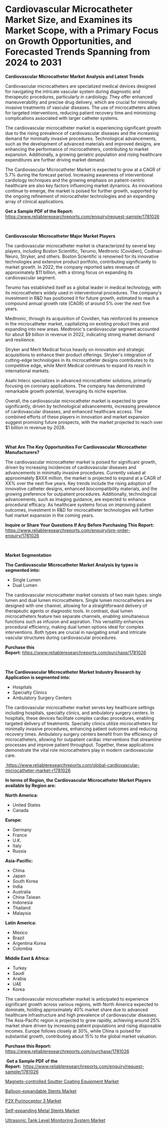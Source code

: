 <p><h1>Cardiovascular Microcatheter Market Size, and Examines its Market Scope, with a Primary Focus on Growth Opportunities, and Forecasted Trends Spanning from 2024 to 2031</h1></p><p><strong>Cardiovascular Microcatheter Market Analysis and Latest Trends</strong></p>
<p><p>Cardiovascular microcatheters are specialized medical devices designed for navigating the intricate vascular system during diagnostic and therapeutic procedures, particularly in cardiology. They offer enhanced maneuverability and precise drug delivery, which are crucial for minimally invasive treatments of vascular diseases. The use of microcatheters allows for targeted interventions, reducing patient recovery time and minimizing complications associated with larger catheter systems.</p><p>The cardiovascular microcatheter market is experiencing significant growth due to the rising prevalence of cardiovascular diseases and the increasing demand for minimally invasive procedures. Technological advancements, such as the development of advanced materials and improved designs, are enhancing the performance of microcatheters, contributing to market expansion. Additionally, a growing geriatric population and rising healthcare expenditures are further driving market demand.</p><p>The Cardiovascular Microcatheter Market is expected to grow at a CAGR of 5.7% during the forecast period. Increasing awareness of interventional cardiology techniques and the growing emphasis on patient-centric healthcare are also key factors influencing market dynamics. As innovations continue to emerge, the market is poised for further growth, supported by the ongoing refinement of microcatheter technologies and an expanding array of clinical applications.</p></p>
<p><strong>Get a Sample PDF of the Report:&nbsp;</strong> <a href="https://www.reliableresearchreports.com/enquiry/request-sample/1781026?utm_campaign=1635&utm_medium=2&utm_source=Github&utm_content=ia&utm_term=13102024&utm_id=cardiovascular-microcatheter">https://www.reliableresearchreports.com/enquiry/request-sample/1781026</a></p>
<p>&nbsp;</p>
<p><strong>Cardiovascular Microcatheter Major Market Players</strong></p>
<p><p>The cardiovascular microcatheter market is characterized by several key players, including Boston Scientific, Terumo, Medtronic (Covidien), Codman Neuro, Stryker, and others. Boston Scientific is renowned for its innovative technologies and extensive product portfolio, contributing significantly to market growth. In 2022, the company reported sales revenues of approximately $11 billion, with a strong focus on expanding its cardiovascular segment.</p><p>Terumo has established itself as a global leader in medical technology, with its microcatheters widely used in interventional procedures. The company's investment in R&D has positioned it for future growth, estimated to reach a compound annual growth rate (CAGR) of around 5% over the next five years.</p><p>Medtronic, through its acquisition of Covidien, has reinforced its presence in the microcatheter market, capitalizing on existing product lines and expanding into new areas. Medtronic's cardiovascular segment accounted for about $9 billion in revenue in 2022, indicating strong market demand and resilience.</p><p>Stryker and Merit Medical focus heavily on innovation and strategic acquisitions to enhance their product offerings. Stryker's integration of cutting-edge technologies in its microcatheter designs contributes to its competitive edge, while Merit Medical continues to expand its reach in international markets.</p><p>Asahi Intecc specializes in advanced microcatheter solutions, primarily focusing on coronary applications. The company has demonstrated remarkable growth potential, leveraging its niche expertise.</p><p>Overall, the cardiovascular microcatheter market is expected to grow significantly, driven by technological advancements, increasing prevalence of cardiovascular diseases, and enhanced healthcare access. The combined efforts of these players in innovation and market expansion suggest promising future prospects, with the market projected to reach over $1 billion in revenue by 2028.</p></p>
<p>&nbsp;</p>
<p><strong>What Are The Key Opportunities For Cardiovascular Microcatheter Manufacturers?</strong></p>
<p><p>The cardiovascular microcatheter market is poised for significant growth, driven by increasing incidences of cardiovascular diseases and advancements in minimally invasive procedures. Currently valued at approximately $XXX million, the market is projected to expand at a CAGR of XX% over the next five years. Key trends include the rising adoption of innovative catheter designs, enhanced biocompatibility materials, and the growing preference for outpatient procedures. Additionally, technological advancements, such as imaging guidance, are expected to enhance procedural efficacy. As healthcare systems focus on improving patient outcomes, investment in R&D for microcatheter technologies will further fuel market expansion in the coming years.</p></p>
<p><strong>Inquire or Share Your Questions If Any Before Purchasing This Report:</strong> <a href="https://www.reliableresearchreports.com/enquiry/pre-order-enquiry/1781026?utm_campaign=1635&utm_medium=2&utm_source=Github&utm_content=ia&utm_term=13102024&utm_id=cardiovascular-microcatheter">https://www.reliableresearchreports.com/enquiry/pre-order-enquiry/1781026</a></p>
<p>&nbsp;</p>
<p><strong>Market Segmentation</strong></p>
<p><strong>The Cardiovascular Microcatheter Market Analysis by types is segmented into:</strong></p>
<p><ul><li>Single Lumen</li><li>Dual Lumen</li></ul></p>
<p><p>The cardiovascular microcatheter market consists of two main types: single lumen and dual lumen microcatheters. Single lumen microcatheters are designed with one channel, allowing for a straightforward delivery of therapeutic agents or diagnostic tools. In contrast, dual lumen microcatheters feature two separate channels, enabling simultaneous functions such as infusion and aspiration. This versatility enhances procedural efficiency, making dual lumen options ideal for complex interventions. Both types are crucial in navigating small and intricate vascular structures during cardiovascular procedures.</p></p>
<p><strong>Purchase this Report:&nbsp;</strong><a href="https://www.reliableresearchreports.com/purchase/1781026?utm_campaign=1635&utm_medium=2&utm_source=Github&utm_content=ia&utm_term=13102024&utm_id=cardiovascular-microcatheter">https://www.reliableresearchreports.com/purchase/1781026</a></p>
<p>&nbsp;</p>
<p><strong>The Cardiovascular Microcatheter Market Industry Research by Application is segmented into:</strong></p>
<p><ul><li>Hospitals</li><li>Specialty Clinics</li><li>Ambulatory Surgery Centers</li></ul></p>
<p><p>The cardiovascular microcatheter market serves key healthcare settings including hospitals, specialty clinics, and ambulatory surgery centers. In hospitals, these devices facilitate complex cardiac procedures, enabling targeted delivery of treatments. Specialty clinics utilize microcatheters for minimally invasive procedures, enhancing patient outcomes and reducing recovery times. Ambulatory surgery centers benefit from the efficiency of microcatheters, allowing for outpatient cardiac interventions that streamline processes and improve patient throughput. Together, these applications demonstrate the vital role microcatheters play in modern cardiovascular care.</p></p>
<p><a href="https://www.reliableresearchreports.com/global-cardiovascular-microcatheter-market-r1781026?utm_campaign=1635&utm_medium=2&utm_source=Github&utm_content=ia&utm_term=13102024&utm_id=cardiovascular-microcatheter">&nbsp;https://www.reliableresearchreports.com/global-cardiovascular-microcatheter-market-r1781026</a></p>
<p><strong>In terms of Region, the Cardiovascular Microcatheter Market Players available by Region are:</strong></p>
<p>
    <p> <strong> North America: </strong>
        <ul>
            <li>United States</li>
            <li>Canada</li>
        </ul>
        </p> 
    <p> <strong> Europe: </strong>
        <ul>
            <li>Germany</li>
            <li>France</li>
            <li>U.K.</li>
            <li>Italy</li>
            <li>Russia</li>
        </ul>
        </p> 
    <p> <strong> Asia-Pacific: </strong>
        <ul>
            <li>China</li>
            <li>Japan</li>
            <li>South Korea</li>
            <li>India</li>
            <li>Australia</li>
            <li>China Taiwan</li>
            <li>Indonesia</li>
            <li>Thailand</li>
            <li>Malaysia</li>
        </ul>
        </p> 
    <p> <strong> Latin America: </strong>
        <ul>
            <li>Mexico</li>
            <li>Brazil</li>
            <li>Argentina Korea</li>
            <li>Colombia</li>
        </ul>
        </p> 
    <p> <strong> Middle East & Africa: </strong>
        <ul>
            <li>Turkey</li>
            <li>Saudi</li>
            <li>Arabia</li>
            <li>UAE</li>
            <li>Korea</li>
        </ul>
    </p>
    </p>
<p><p>The cardiovascular microcatheter market is anticipated to experience significant growth across various regions, with North America expected to dominate, holding approximately 40% market share due to advanced healthcare infrastructure and high prevalence of cardiovascular diseases. The Asia-Pacific region is projected to grow rapidly, achieving around 25% market share driven by increasing patient populations and rising disposable incomes. Europe follows closely at 30%, while China is poised for substantial growth, contributing about 15% to the global market valuation.</p></p>
<p><strong>Purchase this Report: </strong><a href="https://www.reliableresearchreports.com/purchase/1781026?utm_campaign=1635&utm_medium=2&utm_source=Github&utm_content=ia&utm_term=13102024&utm_id=cardiovascular-microcatheter">https://www.reliableresearchreports.com/purchase/1781026</a></p>
<p>&nbsp;<strong>Get a Sample PDF of the Report:&nbsp;&nbsp;</strong><a href="https://www.reliableresearchreports.com/enquiry/request-sample/1781026?utm_campaign=1635&utm_medium=2&utm_source=Github&utm_content=ia&utm_term=13102024&utm_id=cardiovascular-microcatheter">https://www.reliableresearchreports.com/enquiry/request-sample/1781026</a></p>
<p><strong></strong></p>
<p><p><a href="https://www.linkedin.com/pulse/magneto-controlled-sputter-coating-equipment-market-uohhc?utm_campaign=1635&utm_medium=2&utm_source=Github&utm_content=ia&utm_term=13102024&utm_id=cardiovascular-microcatheter">Magneto-controlled Sputter Coating Equipment Market</a></p><p><a href="https://www.linkedin.com/pulse/balloon-expandable-stents-market-essentials-key-players-pb2je?utm_campaign=1635&utm_medium=2&utm_source=Github&utm_content=ia&utm_term=13102024&utm_id=cardiovascular-microcatheter">Balloon-expandable Stents Market</a></p><p><a href="https://www.linkedin.com/pulse/p2x-purinoceptor-3-market-analysis-product-segmentation-regional-1dike?utm_campaign=1635&utm_medium=2&utm_source=Github&utm_content=ia&utm_term=13102024&utm_id=cardiovascular-microcatheter">P2X Purinoceptor 3 Market</a></p><p><a href="https://www.linkedin.com/pulse/self-expanding-metal-stents-value-chain-analysis-from-ybdpc?utm_campaign=1635&utm_medium=2&utm_source=Github&utm_content=ia&utm_term=13102024&utm_id=cardiovascular-microcatheter">Self-expanding Metal Stents Market</a></p><p><a href="https://www.linkedin.com/pulse/future-ready-strategic-insights-global-ultrasonic-tank-level-ra7be?utm_campaign=1635&utm_medium=2&utm_source=Github&utm_content=ia&utm_term=13102024&utm_id=cardiovascular-microcatheter">Ultrasonic Tank Level Monitoring System Market</a></p></p>